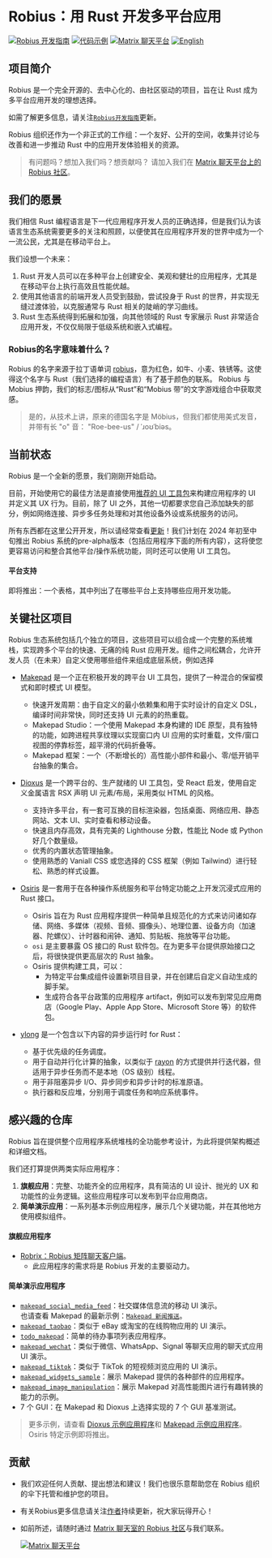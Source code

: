 # Robius：用 Rust 开发多平台应用

[![Robius 开发指南](https://img.shields.io/badge/阅读-Robius_开发指南-blueviolet)](https://project-robius.github.io/book/)
[![代码示例](https://img.shields.io/badge/阅读-代码示例-brightgreen)](#感兴趣的仓库)
[![Matrix 聊天平台](https://img.shields.io/matrix/robius-general%3Amatrix.org?server_fqdn=matrix.org&style=flat&logo=matrix&label=Matrix%20聊天平台&color=B7410E)](https://matrix.to/#/#robius:matrix.org)
[![English](https://img.shields.io/badge/English-🇺🇸-f2f2f2)](https://github.com/project-robius/.github/blob/main/profile/README.md)

## 项目简介

Robius 是一个完全开源的、去中心化的、由社区驱动的项目，旨在让 Rust 成为多平台应用开发的理想选择。  

如需了解更多信息，请关注[`Robius开发指南`]更新。

Robius 组织还作为一个非正式的工作组：一个友好、公开的空间，收集并讨论与改善和进一步推动 Rust 中的应用开发体验相关的资源。  

> 有问题吗？想加入我们吗？想贡献吗？
> 请加入我们在 [Matrix 聊天平台上的 Robius 社区](https://matrix.to/#/#robius:matrix.org)。

## 我们的愿景

我们相信 Rust 编程语言是下一代应用程序开发人员的正确选择，但是我们认为该语言生态系统需要更多的关注和照顾，以便使其在应用程序开发的世界中成为一个一流公民，尤其是在移动平台上。  

我们设想一个未来：  
1. Rust 开发人员可以在多种平台上创建安全、美观和健壮的应用程序，尤其是在移动平台上执行高效且性能优越。  
2. 使用其他语言的前端开发人员受到鼓励，尝试投身于 Rust 的世界，并实现无缝过渡体验，以克服通常与 Rust 相关的陡峭的学习曲线。  
3. Rust 生态系统得到拓展和加强，向其他领域的 Rust 专家展示 Rust 非常适合应用开发，不仅仅局限于低级系统和嵌入式编程。


### Robius的名字意味着什么？

Robius 的名字来源于拉丁语单词 [robius](http://latin-dictionary.net/definition/33662/robius-robia-robium)，意为红色，如牛、小麦、铁锈等。这使得这个名字与 Rust（我们选择的编程语言）有了基于颜色的联系。
Robius 与 Mobius 押韵，我们的标志/图标从“Rust”和“Mobius 带”的文字游戏组合中获取灵感。

> 是的，从技术上讲，原来的德国名字是 Möbius，但我们都使用美式发音，并带有长 "o" 音： "Roe-bee-us" / ˈɹoʊˈbiəs。


## 当前状态

Robius 是一个全新的愿景，我们刚刚开始启动。

目前，开始使用它的最佳方法是直接使用[推荐的 UI 工具包](#关键社区项目)来构建应用程序的 UI 并定义其 UX 行为。目前，除了 UI 之外，其他一切都要求您自己添加缺失的部分，例如网络连接、异步多任务处理和对其他设备外设或系统服务的访问。

所有东西都在这里公开开发，所以请经常查看[更新](https://github.com/project-robius/.github/blob/main/profile/README.md)！我们计划在 2024 年初至中旬推出 Robius 系统的pre-alpha版本（包括应用程序下面的所有内容），这将使您更容易访问和整合其他平台/操作系统功能，同时还可以使用 UI 工具包。

#### 平台支持  
即将推出：一个表格，其中列出了在哪些平台上支持哪些应用开发功能。


## 关键社区项目

Robius 生态系统包括几个独立的项目，这些项目可以组合成一个完整的系统堆栈，实现跨多个平台的快速、无痛的纯 Rust 应用开发。组件之间松耦合，允许开发人员（在未来）自定义使用哪些组件来组成底层系统，例如选择

* [Makepad] 是一个正在积极开发的跨平台 UI 工具包，提供了一种混合的保留模式和即时模式 UI 模型。
    - 快速开发周期：由于自定义的最小依赖集和用于实时设计的自定义 DSL，编译时间非常快，同时还支持 UI 元素的的热重载。
    - Makepad Studio：一个使用 Makepad 本身构建的 IDE 原型，具有独特的功能，如跨进程共享纹理以实现窗口内 UI 应用的实时重载，文件/窗口视图的停靠标签，超平滑的代码折叠等。
    - Makepad 框架：一个（不断增长的）高性能小部件和最小、零/低开销平台抽象的集合。

* [Dioxus] 是一个跨平台的、生产就绪的 UI 工具包，受 React 启发，使用自定义金属语言 RSX 声明 UI 元素/布局，采用类似 HTML 的风格。
    - 支持许多平台，有一套可互换的目标渲染器，包括桌面、网络应用、静态网站、文本 UI、实时查看和移动设备。
    - 快速且内存高效，具有完美的 Lighthouse 分数，性能比 Node 或 Python 好几个数量级。
    - 优秀的内置状态管理抽象。
    - 使用熟悉的 Vaniall CSS 或您选择的 CSS 框架（例如 Tailwind）进行轻松、熟悉的样式设置。

* [Osiris] 是一套用于在各种操作系统服务和平台特定功能之上开发沉浸式应用的 Rust 接口。
    - Osiris 旨在为 Rust 应用程序提供一种简单且规范化的方式来访问诸如存储、网络、多媒体（视频、音频、摄像头）、地理位置、设备方向（加速器、陀螺仪）、计时器和闹钟、通知、剪贴板、拖放等平台功能。
    - `osi` 是主要暴露 OS 接口的 Rust 软件包。在为更多平台提供原始接口之后，将很快提供更高层次的 Rust 抽象。
    - Osiris 提供构建工具，可以：  
        - 为特定平台集成组件设置新项目目录，并在创建后自定义自动生成的脚手架。  
        - 生成符合各平台政策的应用程序 artifact，例如可以发布到常见应用商店（Google Play、Apple App Store、Microsoft Store 等）的软件包。

* [ylong] 是一个包含以下内容的异步运行时 for Rust：  
    - 基于优先级的任务调度。  
    - 用于自动并行化计算的抽象，以类似于 [rayon] 的方式提供并行迭代器，但适用于异步任务而不是本地（OS 级别）线程。  
    - 用于非阻塞异步 I/O、异步同步和异步计时的标准原语。  
    - 执行器和反应堆，分别用于调度任务和响应系统事件。


## 感兴趣的仓库  

Robius 旨在提供整个应用程序系统堆栈的全功能参考设计，为此将提供架构概述和详细文档。  

我们还打算提供两类实际应用程序：  
1. **旗舰应用**：完整、功能齐全的应用程序，具有简洁的 UI 设计、抛光的 UX 和功能性的业务逻辑。这些应用程序可以发布到平台应用商店。  
2. **简单演示应用**：一系列基本示例应用程序，展示几个关键功能，并在其他地方使用模拟组件。

#### 旗舰应用程序  
* [Robrix：Robius 矩阵聊天客户端](https://github.com/project-robius/robrix)。
    - 此应用程序的需求将是 Robius 开发的主要驱动力。

#### 简单演示应用程序  

* [`makepad_social_media_feed`]：社交媒体信息流的移动 UI 演示。  
也请查看 Makepad 的最新示例：[`Makepad 新闻推送`]。  
* [`makepad_taobao`]：类似于 eBay 或淘宝的在线购物应用的 UI 演示。  
* [`todo_makepad`]：简单的待办事项列表应用程序。  
* [`makepad_wechat`]：类似于微信、WhatsApp、Signal 等聊天应用的聊天式应用 UI 演示。  
* [`makepad_tiktok`]：类似于 TikTok 的短视频浏览应用的 UI 演示。  
* [`makepad_widgets_sample`]：展示 Makepad 提供的各种部件的应用程序。  
* [`makepad_image_manipulation`]：展示 Makepad 对高性能图片进行有趣转换的能力的示例。  
* 7 个 GUI：在 Makepad 和 Dioxus 上选择实现的 7 个 GUI 基准测试。  

> 更多示例，请查看 [Dioxus 示例应用程序](https://github.com/DioxusLabs/example-projects)和 [Makepad 示例应用程序](https://github.com/makepad/makepad/tree/master/examples)。Osiris 特定示例即将推出。

## 贡献  

* 我们欢迎任何人贡献、提出想法和建议！我们也很乐意帮助您在 Robius 组织的伞下托管和维护您的项目。  
* 有关Robius更多信息请关注[作者](https://github.com/project-robius/.github/blob/main/profile/README.md)持续更新，祝大家玩得开心！
* 如前所述，请随时通过 [Matrix 聊天室的 Robius 社区](https://matrix.to/#/#robius:matrix.org)与我们联系。

    [![Matrix 聊天平台](https://img.shields.io/matrix/robius-general%3Amatrix.org?server_fqdn=matrix.org&style=flat&logo=matrix&label=Matrix%20聊天平台&color=B7410E)](https://matrix.to/#/#robius:matrix.org)



<!-- Links below -->
[`Robius开发指南`]: https://project-robius.github.io/book/
[robius_book]: https://project-robius.github.io/book/
[Makepad]: https://makepad.nl/
[Makepad_github]: https://github.com/makepad/makepad
[Dioxus]: https://dioxuslabs.com/
[Dioxus_github]: https://github.com/DioxusLabs/dioxus
[Osiris]: https://github.com/osiris-apis
[ylong]: https://gitee.com/openharmony/commonlibrary_rust_ylong_runtime
[rayon]: https://crates.io/crates/rayon

[`makepad_social_media_feed`]: https://github.com/project-robius/makepad_social_media_feed
[`makepad_widgets_sample`]: https://github.com/project-robius/makepad_widgets_sample
[`makepad_taobao`]: https://github.com/project-robius/makepad_taobao
[`makepad_wechat`]: https://github.com/project-robius/makepad_wechat
[`todo_makepad`]: https://github.com/project-robius/todo_makepad
[`makepad_tiktok`]: https://github.com/project-robius/makepad_tiktok
[`makepad_image_manipulation`]: https://github.com/project-robius/makepad_image_manipulation
[`Makepad 新闻推送`]: https://github.com/makepad/makepad/tree/master/examples/news_feed
